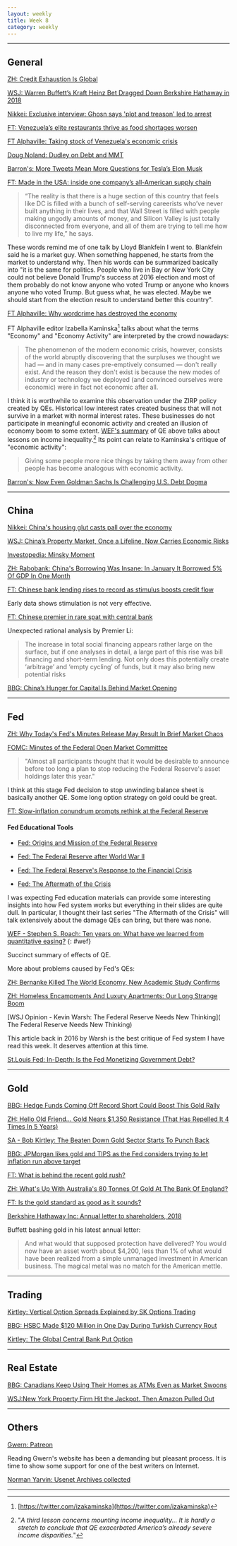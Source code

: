 ```yaml
---
layout: weekly
title: Week 8 
category: weekly
---
```


---
## General
[ZH: Credit Exhaustion Is Global](
https://www.zerohedge.com/news/2019-02-18/credit-exhaustion-global)

[WSJ: Warren Buffett’s Kraft Heinz Bet Dragged Down Berkshire Hathaway in 2018](
https://www.wsj.com/articles/warren-buffetts-kraft-heinz-bet-dragged-down-berkshire-hathaway-in-2018-11550929951?mod=hp_lead_pos1)

[Nikkei: Exclusive interview: Ghosn says 'plot and treason' led to arrest](
https://asia.nikkei.com/Business/Nissan-s-Ghosn-crisis/Exclusive-interview-Ghosn-says-plot-and-treason-led-to-arrest)

[FT: Venezuela’s elite restaurants thrive as food shortages worsen](
https://www.ft.com/content/d107562c-35d9-11e9-bb0c-42459962a812)

[FT Alphaville: Taking stock of Venezuela's economic crisis](
https://ftalphaville.ft.com/2019/02/20/1550660784000/Taking-stock-of-Venezuela-s-economic-crisis/)

[Doug Noland: Dudley on Debt and MMT](
http://creditbubblebulletin.blogspot.com/2019/02/weekly-commentary-dudley-on-debt-and-mmt.html)

[Barron's: More Tweets Mean More Questions for Tesla’s Elon Musk](
https://www.barrons.com/articles/tesla-tweets-sec-elon-musk-51550682082)

[FT: Made in the USA: inside one company’s all-American supply chain](
https://www.ft.com/content/c0e2c544-349c-11e9-bd3a-8b2a211d90d5)

> “The reality is that there is a huge section of this country that feels like
DC is filled with a bunch of self-serving careerists who’ve never built
anything in their lives, and that Wall Street is filled with people making
ungodly amounts of money, and Silicon Valley is just totally disconnected
from everyone, and all of them are trying to tell me how to live my life,” he says. 

These words remind me of one talk by Lloyd Blankfein I went to. Blankfein
said he is a market guy. When something happened, he starts from the market
to understand why. Then his words can be summarized basically into
"it is the same for politics. People who live in Bay or New York City could
not believe Donald Trump's success at 2016 election and most of them probably
do not know anyone who voted Trump or anyone who knows anyone who voted Trump.
But guess what, he was elected. Maybe we should start from the election result
to understand better this country".

[FT Alphaville: Why wordcrime has destroyed the economy](
https://ftalphaville.ft.com/2019/02/22/1550838206000/Why-wordcrime-has-destroyed-the-economy/)

FT Alphaville editor Izabella Kaminska[^1] talks about what the terms "Economy"
and "Economy Activity" are interpreted by the crowd nowadays:

> The phenomenon of the modern economic crisis, however, consists of the
world abruptly discovering that the surpluses we thought we had — and in many
cases pre-emptively consumed — don't really exist. And the reason they don't
exist is because the new modes of industry or technology we deployed
(and convinced ourselves were economic) were in fact not economic after all.

I think it is worthwhile to examine this observation under the ZIRP policy
created by QEs. Historical low interest rates created business that
will not survive in a market with normal interest rates. These businesses do
not participate in meaningful economic activity and created an illusion of
economy boom to some extent. [WEF's summary](#wef) of QE above talks about lessons
on income inequality.[^2] Its point can relate to Kaminska's critique of "economic activity":

> Giving some people more nice things by taking them away from other
people has become analogous with economic activity.

[Barron's: Now Even Goldman Sachs Is Challenging U.S. Debt Dogma](
https://www.barrons.com/articles/goldman-sachs-federal-debt-51550762435)

---
## China

[Nikkei: China's housing glut casts pall over the economy](
https://asia.nikkei.com/Spotlight/Cover-Story/China-s-housing-glut-casts-pall-over-the-economy)

[WSJ: China’s Property Market, Once a Lifeline, Now Carries Economic Risks](
https://www.wsj.com/articles/chinas-property-market-once-a-lifeline-now-carries-economic-risks-11550322001)

[Investopedia: Minsky Moment](
https://www.investopedia.com/terms/m/minskymoment.asp)

[ZH: Rabobank: China's Borrowing Was Insane: In January It Borrowed 5% Of GDP In One Month](
https://www.zerohedge.com/news/2019-02-18/rabobank-chinas-borrowing-was-insane-january-it-borrowed-5-gdp-one-month)

[FT: Chinese bank lending rises to record as stimulus boosts credit flow](
https://www.ft.com/content/003773b6-310a-11e9-ba00-0251022932c8)

Early data shows stimulation is not very effective.

[FT: Chinese premier in rare spat with central bank](
https://www.ft.com/content/d8c1630a-35aa-11e9-bd3a-8b2a211d90d5)

Unexpected rational analysis by Premier Li:

> The increase in total social financing appears rather large on the surface,
but if one analyses in detail, a large part of this rise was bill financing
and short-term lending. Not only does this potentially create ‘arbitrage’
and ‘empty cycling’ of funds, but it may also bring new potential risks

[BBG: China’s Hunger for Capital Is Behind Market Opening](
https://www.bloomberg.com/opinion/articles/2019-02-10/china-s-capital-drain-is-driving-financial-markets-opening)

---
## Fed
[ZH: Why Today's Fed's Minutes Release May Result In Brief Market Chaos](
https://www.zerohedge.com/news/2019-02-20/why-todays-feds-minutes-release-may-result-brief-market-chaos)

[FOMC: Minutes of the Federal Open Market Committee](
https://www.federalreserve.gov/monetarypolicy/fomcminutes20190130.htm)

> "Almost all participants thought that it would be desirable to announce
before too long a plan to stop reducing the Federal Reserve's asset holdings later this year."

I think at this stage Fed decision to stop unwinding balance sheet is basically another QE. 
Some long option strategy on gold could be great.

[FT: Slow-inflation conundrum prompts rethink at the Federal Reserve](
https://www.ft.com/content/66087f76-35f3-11e9-bd3a-8b2a211d90d5)

#### Fed Educational Tools

* [Fed: Origins and Mission of the Federal Reserve](
https://www.federalreserve.gov/aboutthefed/educational-tools/lecture-series-origins-and-mission.htm)

* [Fed: The Federal Reserve after World War II](
https://www.federalreserve.gov/aboutthefed/educational-tools/lecture-series-the-federal-reserve-after-world-war-II.htm)

* [Fed: The Federal Reserve's Response to the Financial Crisis](
https://www.federalreserve.gov/aboutthefed/educational-tools/lecture-series-federal-reserve-response-to-the-financial-crisis.htm)

* [Fed: The Aftermath of the Crisis](
https://www.federalreserve.gov/aboutthefed/educational-tools/lecture-series-the-aftermath-of-the-crisis.htm)

I was expecting Fed education materials can provide some interesting insights into
how Fed system works but everything in their slides are quite dull. In particular, I thought
their last series "The Aftermath of the Crisis" will talk extensively about the damage
QEs can bring, but there was none.

[WEF - Stephen S. Roach: Ten years on: What have we learned from quantitative easing?](
https://www.weforum.org/agenda/2018/08/qe-turns-ten/) 
{: #wef}

Succinct summary of effects of QE.

More about problems caused by Fed's QEs:

[ZH: Bernanke Killed The World Economy, New Academic Study Confirms](
https://www.zerohedge.com/news/2019-02-23/bernanke-killed-world-economy-new-academic-study-confirms)

[ZH: Homeless Encampments And Luxury Apartments: Our Long Strange Boom](
https://www.zerohedge.com/news/2019-02-23/homeless-encampments-and-luxury-apartments-our-long-strange-boom)

[WSJ Opinion - Kevin Warsh: The Federal Reserve Needs New Thinking](
The Federal Reserve Needs New Thinking)

This article back in 2016 by Warsh is the best critique of Fed system I have
read this week. It deserves attention at this time.

[St.Louis Fed: In-Depth: Is the Fed Monetizing Government Debt?](
https://www.stlouisfed.org/publications/central-banker/spring-2013/is-the-fed-monetizing-government-debt)

---
## Gold
[BBG: Hedge Funds Coming Off Record Short Could Boost This Gold Rally](
https://www.bloomberg.com/news/articles/2019-02-20/hedge-funds-coming-off-record-short-could-boost-this-gold-rally)

[ZH: Hello Old Friend... Gold Nears $1,350 Resistance (That Has Repelled It 4 Times In 5 Years)](
https://www.zerohedge.com/news/2019-02-19/hello-old-friend-gold-nears-1350-resistance-has-repelled-it-4-times-5-years)

[SA - Bob Kirtley: The Beaten Down Gold Sector Starts To Punch Back](
https://seekingalpha.com/article/4242949-beaten-gold-sector-starts-punch-back)

[BBG: JPMorgan likes gold and TIPS as the Fed considers trying to let inflation run above target](
https://www.bloomberg.com/news/articles/2019-02-24/with-fed-eyeing-inflation-overshoot-jpmorgan-likes-gold-tips)

[FT: What is behind the recent gold rush?](
https://www.ft.com/content/fe52875e-35e9-11e9-bd3a-8b2a211d90d5)

[ZH: What's Up With Australia's 80 Tonnes Of Gold At The Bank Of England?](
https://www.zerohedge.com/news/2019-02-21/whats-australias-80-tonnes-gold-bank-england)

[FT: Is the gold standard as good as it sounds?](
https://www.ft.com/content/ccf928b8-bbef-11e2-a4b4-00144feab7de)

[Berkshire Hathaway Inc: Annual letter to shareholders, 2018](
http://www.berkshirehathaway.com/letters/2018ltr.pdf)

Buffett bashing gold in his latest annual letter:

> And what would that supposed protection have delivered? You would now have an asset worth about $4,200,
less than 1% of what would have been realized from a simple unmanaged investment in American business. The
magical metal was no match for the American mettle.

---
## Trading
[Kirtley: Vertical Option Spreads Explained by SK Options Trading](
http://www.skoptionstrading.com/updates/2012/10/14/vertical-option-spreads-explained-by-sk-options-trading.html)

[BBG: HSBC Made $120 Million in One Day During Turkish Currency Rout](
https://www.bloomberg.com/news/articles/2019-02-19/hsbc-made-120-million-in-one-day-during-turkish-currency-rout)

[Kirtley: The Global Central Bank Put Option](
http://www.skoptionstrading.com/updates/2015/11/18/the-global-central-bank-put-option.html)

---
## Real Estate
[BBG: Canadians Keep Using Their Homes as ATMs Even as Market Swoons](
https://www.bloomberg.com/news/articles/2019-02-21/canadians-keep-using-their-homes-as-atms-even-as-market-swoons)

[WSJ:New York Property Firm Hit the Jackpot. Then Amazon Pulled Out](
https://www.wsj.com/articles/new-york-property-firm-hit-the-jackpot-then-amazon-pulled-out-11550750403)

---
## Others
[Gwern: Patreon](https://www.patreon.com/gwern)

Reading Gwern's website has been a demanding but pleasant process. It is time
to show some support for one of the best writers on Internet.

[Norman Yarvin: Usenet Archives collected](https://yarchive.net/)

---
[^1]:
    [https://twitter.com/izakaminska](https://twitter.com/izakaminska)

[^2]:
    "_A third lesson concerns mounting income inequality... It is hardly a
    stretch to conclude that QE exacerbated America’s already severe income disparities._"

